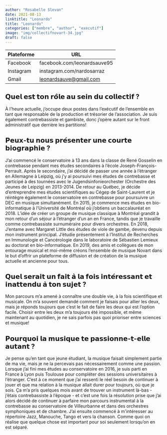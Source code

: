```yaml
---
author: "Rosabelle Slevan"
date: 2021-08-13
linktitle: "Leonardo"
title: "Leonardo"
categories: ["membre", "author", "executif"]
image: "img/collectifnovart-34.jpg"
draft: false
---
```


Plateforme |  URL
---|---
Facebook | facebook.com/leonardsauve95 
Instagram | instagram.com/nardosarraz 
Gmail | leonardsauve@gmail.com

## 𝗤𝘂𝗲𝗹 𝗲𝘀𝘁 𝘁𝗼𝗻 𝗿𝗼̂𝗹𝗲 𝗮𝘂 𝘀𝗲𝗶𝗻 𝗱𝘂 𝗰𝗼𝗹𝗹𝗲𝗰𝘁𝗶𝗳 ?
 À l’heure actuelle, j’occupe deux postes dans l’exécutif de l’ensemble en tant que responsable de la production et trésorier de l’association. Je suis également contrebassiste et gambiste, donc j’opère autant sur le front administratif que derrière les partitions!  

## 𝗣𝗲𝘂𝘅-𝘁𝘂 𝗻𝗼𝘂𝘀 𝗽𝗿𝗲́𝘀𝗲𝗻𝘁𝗲𝗿 𝘂𝗻𝗲 𝗰𝗼𝘂𝗿𝘁𝗲 𝗯𝗶𝗼𝗴𝗿𝗮𝗽𝗵𝗶𝗲 ?
J’ai commencé le conservatoire à 13 ans dans la classe de René Gosselin en contrebasse pendant mes études secondaires à l’école Joseph-François-Perrault. Après le secondaire, j’ai décidé de passer une année à l’étranger en Allemagne à Leipzig, où j’y ai poursuivi mes études de contrebasse et participé à des tournées avec le Jugendsinfonieorchester (Orchestre des Jeunes de Leipzig) en 2013-2014. De retour au Québec, je décide d’entreprendre mes études scientifiques au Cégep de Saint-Laurent et je réintègre également le conservatoire en contrebasse pour poursuivre un DEC en musique simultanément. En 2015, je commence mes études en bio-informatique à l’Université de Montréal où j’obtiens un baccalauréat en 2018. L’idée de créer un groupe de musique classique à Montréal grandit à mon retour d’un séjour à l’étranger d’un an en France, tandis que je travaille comme contrebassiste surnuméraire pour divers orchestres. En 2018, J’entame avec Margaret Little des études de viole de gambe, devenu depuis mon instrument principal. J’étudie présentement à l’Institut de Recherches en Immunologie et Cancérologie dans le laboratoire de Sébastien Lemieux au doctorat en bio-informatique. En 2019, des amis et collègues de mon entourage musical et moi-même créons l’ensemble de musique Novart dans le but d’offrir un plateforme de diffusion et de création de la musique actuelle et ancienne pour tous. 

## 𝗤𝘂𝗲𝗹 𝘀𝗲𝗿𝗮𝗶𝘁 𝘂𝗻 𝗳𝗮𝗶𝘁 𝗮̀ 𝗹𝗮 𝗳𝗼𝗶𝘀 𝗶𝗻𝘁𝗲́𝗿𝗲𝘀𝘀𝗮𝗻𝘁 𝗲𝘁 𝗶𝗻𝗮𝘁𝘁𝗲𝗻𝗱𝘂 𝗮̀ 𝘁𝗼𝗻 𝘀𝘂𝗷𝗲𝘁 ? 
Mon parcours m’a amené à connaître une double vie, à la fois scientifique et musicale. On m’a souvent demandé comment je faisais pour allier les deux, mais je réponds toujours que c’est le fait de faire les deux qui est l’option facile. Choisir entre les deux m’a toujours été impossible, et même maintenant au quotidien, je ne sais parfois pas quoi prioriser entre sciences et musique!

## 𝗣𝗼𝘂𝗿𝗾𝘂𝗼𝗶 𝗹𝗮 𝗺𝘂𝘀𝗶𝗾𝘂𝗲 𝘁𝗲 𝗽𝗮𝘀𝘀𝗶𝗼𝗻𝗻𝗲-𝘁-𝗲𝗹𝗹𝗲 𝗮𝘂𝘁𝗮𝗻𝘁 ?
Je pense qu’en tant que jeune étudiant, la musique faisait simplement partie de ma vie, mais je ne la percevais pas nécessairement comme une passion. Lorsque j’ai fini mes études au conservatoire en 2016, je suis parti en France à Lyon puis Toulouse pour compléter des sessions universitaires à l’étranger. C’est à ce moment que j’ai ressenti le réel besoin de continuer à jouer et que ma relation à la musique allait durer pour toujours, où que je sois. Ça m’a pris quelques mois avant de trouver un instrument là-bas - j’étais contrebassiste à l’époque - et c’est une fois la résolution prise que j’ai alors décidé de continuer à parfaire mon parcours instrumental à la contrebasse au conservatoire de Villeurbanne et dans des orchestres symphoniques et de chambre. J’ai ensuite commencé à m'intéresser au répertoire Jazz, Manouche, Tango et vers la chanson. Comme quoi on réalise que quelque chose est important pour soi seulement lorsqu’on en est séparé.




